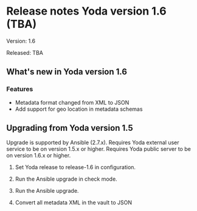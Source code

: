 # Release notes Yoda version 1.6 (TBA)

Version: 1.6

Released: TBA

## What's new in Yoda version 1.6
### Features
- Metadata format changed from XML to JSON
- Add support for geo location in metadata schemas

## Upgrading from Yoda version 1.5
Upgrade is supported by Ansible (2.7.x).
Requires Yoda external user service to be on version 1.5.x or higher.
Requires Yoda public server to be on version 1.6.x or higher.

1. Set Yoda release to release-1.6 in configuration.

2. Run the Ansible upgrade in check mode.

3. Run the Ansible upgrade.

4. Convert all metadata XML in the vault to JSON
